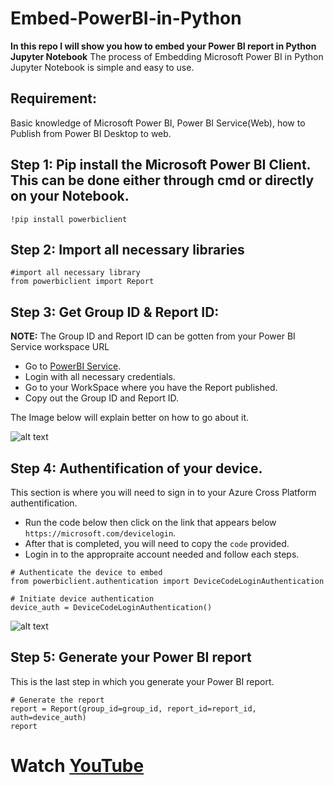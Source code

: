# Embed-PowerBI-in-Python
**In this repo I will show you how to embed your Power BI report in Python Jupyter Notebook**
The process of Embedding Microsoft Power BI in Python Jupyter Notebook is simple and easy to use.

## Requirement:
Basic knowledge of Microsoft Power BI, Power BI Service(Web), how to Publish from Power BI Desktop to web.

## Step 1: Pip install the Microsoft Power BI Client. This can be done either through cmd or directly on your Notebook.

```
!pip install powerbiclient
```

## Step 2: Import all necessary libraries

```
#import all necessary library
from powerbiclient import Report
```

## Step 3: Get Group ID & Report ID:
**NOTE:** The Group ID and Report ID can be gotten from your Power BI Service workspace URL

- Go to [PowerBI Service](https://www.powerbi.com).
- Login with all necessary credentials.
- Go to your WorkSpace where you have the Report published.
- Copy out the Group ID and Report ID.

The Image below will explain better on how to go about it.

![alt text](https://github.com/kiddojazz/Embed-PowerBI-in-Python/blob/master/Images/Embed-Python-to-PowerBI-Gif.gif)

## Step 4: Authentification of your device.
This section is where you will need to sign in to your Azure Cross Platform authentification.

- Run the code below then click on the link that appears below `https://microsoft.com/devicelogin`.
- After that is completed, you will need to copy the `code` provided.
- Login in to the appropraite account needed and follow each steps.

```
# Authenticate the device to embed
from powerbiclient.authentication import DeviceCodeLoginAuthentication
 
# Initiate device authentication
device_auth = DeviceCodeLoginAuthentication()
```

![alt text](https://github.com/kiddojazz/Embed-PowerBI-in-Python/blob/master/Images/Azure-Python-Embed.gif)

## Step 5: Generate your Power BI report
This is the last step in which you generate your Power BI report.

```
# Generate the report
report = Report(group_id=group_id, report_id=report_id, auth=device_auth)
report
```

#  Watch [YouTube](https://www.example.com) 


